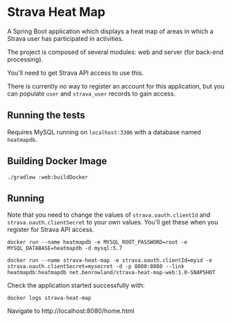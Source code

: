 # Strava Heat Map

A Spring Boot application which displays a heat map of areas in which a Strava user has participated in activities.

The project is composed of several modules: web and server (for back-end processing). 

You'll need to get Strava API access to use this.

There is currently no way to register an account for this application, but you can populate `user` and `strava_user` records to gain access.

## Running the tests

Requires MySQL running on `localhost:3306` with a database named `heatmapdb`.

## Building Docker Image

`./gradlew :web:buildDocker`

## Running

Note that you need to change the values of `strava.oauth.clientId` and `strava.oauth.clientSecret` to your own values.  You'll get these when you register for Strava API access.

```
docker run --name heatmapdb -e MYSQL_ROOT_PASSWORD=root -e MYSQL_DATABASE=heatmapdb -d mysql:5.7

docker run --name strava-heat-map -e strava.oauth.clientId=myid -e strava.oauth.clientSecret=mysecret -d -p 8080:8080 --link heatmapdb:heatmapdb net.benrowland/strava-heat-map-web:1.0-SNAPSHOT
```

Check the application started successfully with:

```
docker logs strava-heat-map
```

Navigate to http://localhost:8080/home.html

